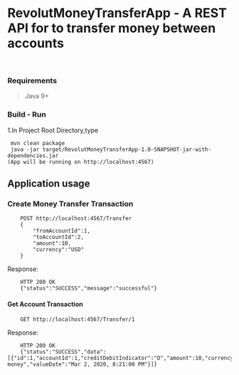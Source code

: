 # RevolutMoneyTransferApp - A REST API for to transfer  money between accounts <br> <br>
### Requirements
> Java 9+
### Build - Run
1.In Project Root Directory,type <br/>
```$xslt
 mvn clean package 
 java -jar target/RevolutMoneyTransferApp-1.0-SNAPSHOT-jar-with-dependencies.jar 
(App will be running on http://localhost:4567)
```
## Application usage
### Create Money Transfer Transaction

```
    POST http://localhost:4567/Transfer
    { 
        "fromAccountId":1,
        "toAccountId":2,
        "amount":10,
        "currency":"USD"
    }
```
Response:
```
    HTTP 200 OK
    {"status":"SUCCESS","message":"successful"}
```
#### Get Account Transaction 
```
    GET http://localhost:4567/Transfer/1
  ```
Response:
```
    HTTP 200 OK
    {"status":"SUCCESS","data":[{"id":1,"accountId":1,"creditDebitIndicator":"D","amount":10,"currency":"USD","baseAmount":10,"baseCurrency":"USD","description":"Transfer money","valueDate":"Mar 2, 2020, 8:21:00 PM"}]}
   
```